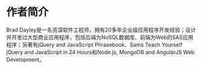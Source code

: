 # 作者简介

Brad Dayley是一名资深软件工程师，拥有20多年企业级应用程序开发经验；设计并开发过大型商业应用程序，包括后端为NoSQL数据库、前端为Web的SAS应用程序；另著有jQuery and JavaScript Phrasebook、Sams Teach Yourself jQuery and JavaScript in 24 Hours和Node.js, MongoDB and AngularJS Web Development。

